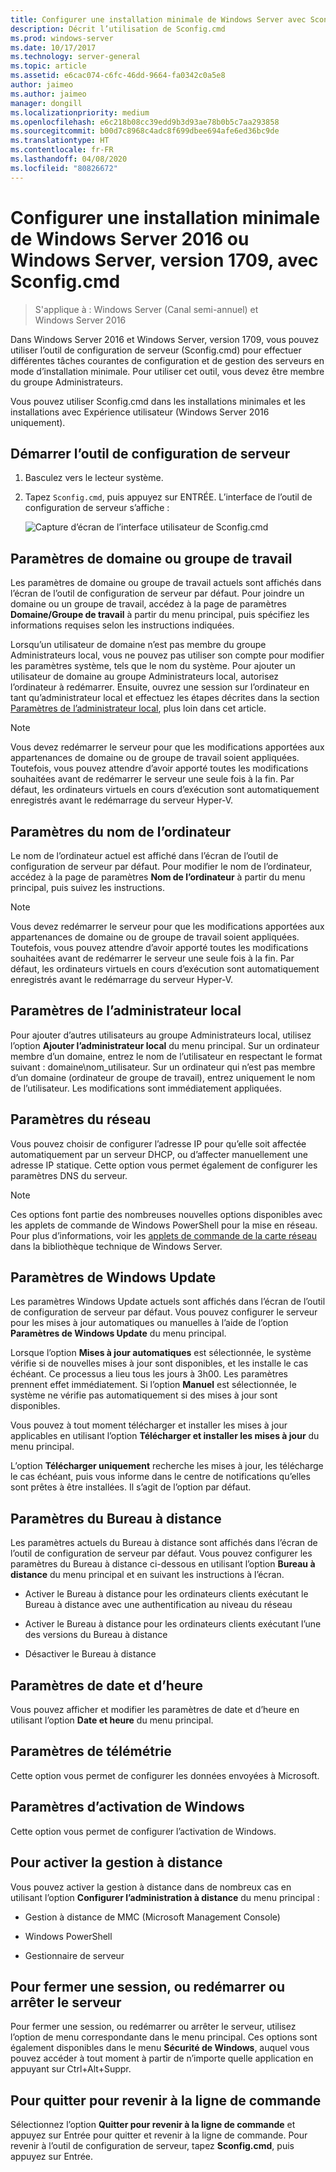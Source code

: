 ```yaml
---
title: Configurer une installation minimale de Windows Server avec Sconfig.cmd
description: Décrit l’utilisation de Sconfig.cmd
ms.prod: windows-server
ms.date: 10/17/2017
ms.technology: server-general
ms.topic: article
ms.assetid: e6cac074-c6fc-46dd-9664-fa0342c0a5e8
author: jaimeo
ms.author: jaimeo
manager: dongill
ms.localizationpriority: medium
ms.openlocfilehash: e6c218b08cc39edd9b3d93ae78b0b5c7aa293858
ms.sourcegitcommit: b00d7c8968c4adc8f699dbee694afe6ed36bc9de
ms.translationtype: HT
ms.contentlocale: fr-FR
ms.lasthandoff: 04/08/2020
ms.locfileid: "80826672"
---
```

# <a name="configure-a-server-core-installation-of-windows-server-2016-or-windows-server-version-1709-with-sconfigcmd"></a>Configurer une installation minimale de Windows Server 2016 ou Windows Server, version 1709, avec Sconfig.cmd

> S'applique à : Windows Server (Canal semi-annuel) et Windows Server 2016

Dans Windows Server 2016 et Windows Server, version 1709, vous pouvez utiliser l’outil de configuration de serveur (Sconfig.cmd) pour effectuer différentes tâches courantes de configuration et de gestion des serveurs en mode d’installation minimale. Pour utiliser cet outil, vous devez être membre du groupe Administrateurs.

Vous pouvez utiliser Sconfig.cmd dans les installations minimales et les installations avec Expérience utilisateur (Windows Server 2016 uniquement).

## <a name="start-the-server-configuration-tool"></a>Démarrer l’outil de configuration de serveur

1. Basculez vers le lecteur système.

2. Tapez `Sconfig.cmd`, puis appuyez sur ENTRÉE. L’interface de l’outil de configuration de serveur s’affiche :

    ![Capture d’écran de l’interface utilisateur de Sconfig.cmd](media/mainsconfigpage.png)

## <a name="domainworkgroup-settings"></a>Paramètres de domaine ou groupe de travail

Les paramètres de domaine ou groupe de travail actuels sont affichés dans l’écran de l’outil de configuration de serveur par défaut. Pour joindre un domaine ou un groupe de travail, accédez à la page de paramètres **Domaine/Groupe de travail** à partir du menu principal, puis spécifiez les informations requises selon les instructions indiquées.

Lorsqu’un utilisateur de domaine n’est pas membre du groupe Administrateurs local, vous ne pouvez pas utiliser son compte pour modifier les paramètres système, tels que le nom du système. Pour ajouter un utilisateur de domaine au groupe Administrateurs local, autorisez l’ordinateur à redémarrer. Ensuite, ouvrez une session sur l’ordinateur en tant qu’administrateur local et effectuez les étapes décrites dans la section [Paramètres de l’administrateur local](#local-administrator-settings), plus loin dans cet article.

> [!NOTE]
> Vous devez redémarrer le serveur pour que les modifications apportées aux appartenances de domaine ou de groupe de travail soient appliquées. Toutefois, vous pouvez attendre d’avoir apporté toutes les modifications souhaitées avant de redémarrer le serveur une seule fois à la fin. Par défaut, les ordinateurs virtuels en cours d’exécution sont automatiquement enregistrés avant le redémarrage du serveur Hyper-V.

## <a name="computer-name-settings"></a>Paramètres du nom de l’ordinateur

Le nom de l’ordinateur actuel est affiché dans l’écran de l’outil de configuration de serveur par défaut. Pour modifier le nom de l’ordinateur, accédez à la page de paramètres **Nom de l’ordinateur** à partir du menu principal, puis suivez les instructions.

> [!NOTE]
> Vous devez redémarrer le serveur pour que les modifications apportées aux appartenances de domaine ou de groupe de travail soient appliquées. Toutefois, vous pouvez attendre d’avoir apporté toutes les modifications souhaitées avant de redémarrer le serveur une seule fois à la fin. Par défaut, les ordinateurs virtuels en cours d’exécution sont automatiquement enregistrés avant le redémarrage du serveur Hyper-V.

## <a name="local-administrator-settings"></a>Paramètres de l’administrateur local

Pour ajouter d’autres utilisateurs au groupe Administrateurs local, utilisez l’option **Ajouter l’administrateur local** du menu principal. Sur un ordinateur membre d’un domaine, entrez le nom de l’utilisateur en respectant le format suivant : domaine\nom_utilisateur. Sur un ordinateur qui n’est pas membre d’un domaine (ordinateur de groupe de travail), entrez uniquement le nom de l’utilisateur. Les modifications sont immédiatement appliquées.

## <a name="network-settings"></a>Paramètres du réseau

Vous pouvez choisir de configurer l’adresse IP pour qu’elle soit affectée automatiquement par un serveur DHCP, ou d’affecter manuellement une adresse IP statique. Cette option vous permet également de configurer les paramètres DNS du serveur.

> [!NOTE]
> Ces options font partie des nombreuses nouvelles options disponibles avec les applets de commande de Windows PowerShell pour la mise en réseau. Pour plus d’informations, voir les [applets de commande de la carte réseau](https://docs.microsoft.com/powershell/module/netadapter/?view=win10-ps) dans la bibliothèque technique de Windows Server.

## <a name="windows-update-settings"></a>Paramètres de Windows Update

Les paramètres Windows Update actuels sont affichés dans l’écran de l’outil de configuration de serveur par défaut. Vous pouvez configurer le serveur pour les mises à jour automatiques ou manuelles à l’aide de l’option **Paramètres de Windows Update** du menu principal.

Lorsque l’option **Mises à jour automatiques** est sélectionnée, le système vérifie si de nouvelles mises à jour sont disponibles, et les installe le cas échéant. Ce processus a lieu tous les jours à 3h00. Les paramètres prennent effet immédiatement. Si l’option **Manuel** est sélectionnée, le système ne vérifie pas automatiquement si des mises à jour sont disponibles.

Vous pouvez à tout moment télécharger et installer les mises à jour applicables en utilisant l’option **Télécharger et installer les mises à jour** du menu principal.

L’option **Télécharger uniquement** recherche les mises à jour, les télécharge le cas échéant, puis vous informe dans le centre de notifications qu’elles sont prêtes à être installées. Il s’agit de l’option par défaut.

## <a name="remote-desktop-settings"></a>Paramètres du Bureau à distance

Les paramètres actuels du Bureau à distance sont affichés dans l’écran de l’outil de configuration de serveur par défaut. Vous pouvez configurer les paramètres du Bureau à distance ci-dessous en utilisant l’option **Bureau à distance** du menu principal et en suivant les instructions à l’écran.

- Activer le Bureau à distance pour les ordinateurs clients exécutant le Bureau à distance avec une authentification au niveau du réseau

- Activer le Bureau à distance pour les ordinateurs clients exécutant l’une des versions du Bureau à distance

- Désactiver le Bureau à distance

## <a name="date-and-time-settings"></a>Paramètres de date et d’heure

Vous pouvez afficher et modifier les paramètres de date et d’heure en utilisant l’option **Date et heure** du menu principal.

## <a name="telemetry-settings"></a>Paramètres de télémétrie

Cette option vous permet de configurer les données envoyées à Microsoft.

## <a name="windows-activation-settings"></a>Paramètres d’activation de Windows

Cette option vous permet de configurer l’activation de Windows.

## <a name="to-enable-remote-management"></a>Pour activer la gestion à distance

Vous pouvez activer la gestion à distance dans de nombreux cas en utilisant l’option **Configurer l’administration à distance** du menu principal :

- Gestion à distance de MMC (Microsoft Management Console)

- Windows PowerShell

- Gestionnaire de serveur  

## <a name="to-log-off-restart-or-shut-down-the-server"></a>Pour fermer une session, ou redémarrer ou arrêter le serveur

Pour fermer une session, ou redémarrer ou arrêter le serveur, utilisez l’option de menu correspondante dans le menu principal. Ces options sont également disponibles dans le menu **Sécurité de Windows**, auquel vous pouvez accéder à tout moment à partir de n’importe quelle application en appuyant sur Ctrl+Alt+Suppr.  

## <a name="to-exit-to-the-command-line"></a>Pour quitter pour revenir à la ligne de commande
  
Sélectionnez l’option **Quitter pour revenir à la ligne de commande** et appuyez sur Entrée pour quitter et revenir à la ligne de commande. Pour revenir à l’outil de configuration de serveur, tapez **Sconfig.cmd**, puis appuyez sur Entrée.
